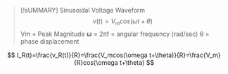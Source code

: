 
>[!sUMMARY] Sinusoidal Voltage Waveform
>$$v(t)=V_mcos(\omega t+\theta)$$
>Vm = Peak Magnitude
>**ω** = 2πf = angular frequency (rad/sec)
>θ = phase displacement

$$ I_R(t)=\frac{v_R(t)}{R}=\frac{V_mcos(\omega t+\theta)}{R}=\frac{V_m}{R}cos(\omega t+\theta) $$





